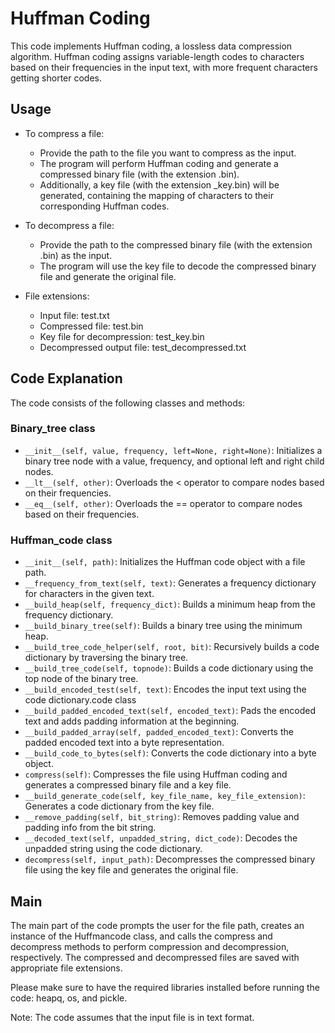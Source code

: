 # Huffman Coding
This code implements Huffman coding, a lossless data compression algorithm. Huffman coding assigns variable-length codes to characters based on their frequencies in the input text, with more frequent characters getting shorter codes.


## Usage
* To compress a file:
  * Provide the path to the file you want to compress as the input.
  * The program will perform Huffman coding and generate a compressed binary file (with the extension .bin).
  * Additionally, a key file (with the extension _key.bin) will be generated, containing the mapping of characters to their corresponding Huffman codes.

* To decompress a file:
  * Provide the path to the compressed binary file (with the extension .bin) as the input.
  * The program will use the key file to decode the compressed binary file and generate the original file.

* File extensions:
  * Input file: test.txt
  * Compressed file: test.bin
  * Key file for decompression: test_key.bin
  * Decompressed output file: test_decompressed.txt


## Code Explanation
The code consists of the following classes and methods:

### Binary_tree class
* `__init__(self, value, frequency, left=None, right=None)`: Initializes a binary tree node with a value, frequency, and optional left and right child nodes.
* `__lt__(self, other)`: Overloads the < operator to compare nodes based on their frequencies.
* `__eq__(self, other)`: Overloads the == operator to compare nodes based on their frequencies.

### Huffman_code class
* `__init__(self, path)`: Initializes the Huffman code object with a file path.
* `__frequency_from_text(self, text)`: Generates a frequency dictionary for characters in the given text.
* `__build_heap(self, frequency_dict)`: Builds a minimum heap from the frequency dictionary.
* `__build_binary_tree(self)`: Builds a binary tree using the minimum heap.
* `__build_tree_code_helper(self, root, bit)`: Recursively builds a code dictionary by traversing the binary tree.
* `__build_tree_code(self, topnode)`: Builds a code dictionary using the top node of the binary tree.
* `__build_encoded_test(self, text)`: Encodes the input text using the code dictionary.code class
* `__build_padded_encoded_text(self, encoded_text)`: Pads the encoded text and adds padding information at the beginning.
* `__build_padded_array(self, padded_encoded_text)`: Converts the padded encoded text into a byte representation.
* `__build_code_to_bytes(self)`: Converts the code dictionary into a byte object.
* `compress(self)`: Compresses the file using Huffman coding and generates a compressed binary file and a key file.
* `__build_generate_code(self, key_file_name, key_file_extension)`: Generates a code dictionary from the key file.
* `__remove_padding(self, bit_string)`: Removes padding value and padding info from the bit string.
* `__decoded_text(self, unpadded_string, dict_code)`: Decodes the unpadded string using the code dictionary.
* `decompress(self, input_path)`: Decompresses the compressed binary file using the key file and generates the original file.


## Main
The main part of the code prompts the user for the file path, creates an instance of the Huffmancode class, and calls the compress and decompress methods to perform compression and decompression, respectively. The compressed and decompressed files are saved with appropriate file extensions.

Please make sure to have the required libraries installed before running the code: heapq, os, and pickle.

Note: The code assumes that the input file is in text format.
